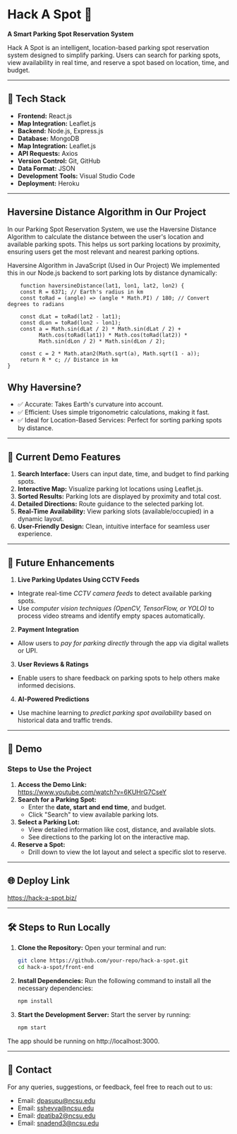 
# Hack A Spot 🚗  
**A Smart Parking Spot Reservation System**  

Hack A Spot is an intelligent, location-based parking spot reservation system designed to simplify parking. Users can search for parking spots, view availability in real time, and reserve a spot based on location, time, and budget.

---

## 🔧 Tech Stack  
- **Frontend:** React.js  
- **Map Integration:** Leaflet.js  
- **Backend:** Node.js, Express.js  
- **Database:** MongoDB
- **Map Integration:** Leaflet.js  
- **API Requests:** Axios  
- **Version Control:** Git, GitHub  
- **Data Format:** JSON  
- **Development Tools:** Visual Studio Code  
- **Deployment:** Heroku  

---

## Haversine Distance Algorithm in Our Project
In our Parking Spot Reservation System, we use the Haversine Distance Algorithm to calculate the distance between the user's location and available parking spots. This helps us sort parking locations by proximity, ensuring users get the most relevant and nearest parking options.

Haversine Algorithm in JavaScript (Used in Our Project)
We implemented this in our Node.js backend to sort parking lots by distance dynamically:
      
        function haversineDistance(lat1, lon1, lat2, lon2) {
        const R = 6371; // Earth's radius in km
        const toRad = (angle) => (angle * Math.PI) / 180; // Convert degrees to radians

        const dLat = toRad(lat2 - lat1);
        const dLon = toRad(lon2 - lon1);
        const a = Math.sin(dLat / 2) * Math.sin(dLat / 2) +
              Math.cos(toRad(lat1)) * Math.cos(toRad(lat2)) *
              Math.sin(dLon / 2) * Math.sin(dLon / 2);

        const c = 2 * Math.atan2(Math.sqrt(a), Math.sqrt(1 - a));
        return R * c; // Distance in km
    }

## Why Haversine?
- ✅ Accurate: Takes Earth's curvature into account. 
- ✅ Efficient: Uses simple trigonometric calculations, making it fast.
- ✅ Ideal for Location-Based Services: Perfect for sorting parking spots by distance.

---

## 🚀 Current Demo Features  
1. **Search Interface:** Users can input date, time, and budget to find parking spots.  
2. **Interactive Map:** Visualize parking lot locations using Leaflet.js.  
3. **Sorted Results:** Parking lots are displayed by proximity and total cost.  
4. **Detailed Directions:** Route guidance to the selected parking lot.  
5. **Real-Time Availability:** View parking slots (available/occupied) in a dynamic layout.  
6. **User-Friendly Design:** Clean, intuitive interface for seamless user experience.

---

## 🌟 Future Enhancements  
1. **Live Parking Updates Using CCTV Feeds**  
  - Integrate real-time *CCTV camera feeds* to detect available parking spots.  
  - Use *computer vision techniques (OpenCV, TensorFlow, or YOLO)* to process video streams and identify empty spaces automatically.

2. **Payment Integration**  
  - Allow users to *pay for parking directly* through the app via digital wallets or UPI.

3. **User Reviews & Ratings**  
  - Enable users to share feedback on parking spots to help others make informed decisions.

4. **AI-Powered Predictions**
  - Use machine learning to *predict parking spot availability* based on historical data and traffic trends.

---

## 🎥 Demo  
### Steps to Use the Project  
1. **Access the Demo Link:**  
  https://www.youtube.com/watch?v=6KUHrG7CseY
2. **Search for a Parking Spot:**  
   - Enter the **date, start and end time**, and budget.  
   - Click "Search" to view available parking lots.  
3. **Select a Parking Lot:**  
   - View detailed information like cost, distance, and available slots.  
   - See directions to the parking lot on the interactive map.  
4. **Reserve a Spot:**  
   - Drill down to view the lot layout and select a specific slot to reserve.  

---

## 🌐 Deploy Link  
https://hack-a-spot.biz/

---

## 🛠 Steps to Run Locally  
1. **Clone the Repository:**
Open your terminal and run:  
   ```bash
   git clone https://github.com/your-repo/hack-a-spot.git
   cd hack-a-spot/front-end
2. **Install Dependencies:**
Run the following command to install all the necessary dependencies:
   ```bash
   npm install
3. **Start the Development Server:**
Start the server by running:
   ```bash
   npm start
The app should be running on http://localhost:3000.

---

## 📧 Contact
For any queries, suggestions, or feedback, feel free to reach out to us:
- Email: dpasupu@ncsu.edu
- Email: sshevva@ncsu.edu
- Email: dpatiba2@ncsu.edu
- Email: snadend3@ncsu.edu
